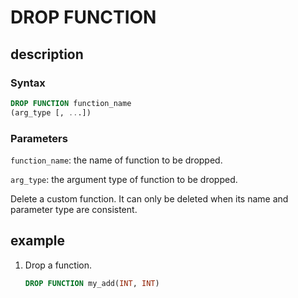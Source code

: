 # DROP FUNCTION

## description

### Syntax

```sql
DROP FUNCTION function_name
(arg_type [, ...])
```

### Parameters

`function_name`: the name of function to be dropped.

`arg_type`: the argument type of function to be dropped.

Delete a custom function. It can only be deleted when its name and parameter type are consistent.

## example

1. Drop a function.

    ```sql
    DROP FUNCTION my_add(INT, INT)
    ```
